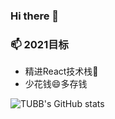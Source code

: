 ### Hi there 👋
 
###  📫 2021目标
* 精进React技术栈🌱
* 少花钱😄多存钱

![TUBB's GitHub stats](https://github-readme-stats.vercel.app/api?username=TUBB)

<!--
**TUBB/TUBB** is a ✨ _special_ ✨ repository because its `README.md` (this file) appears on your GitHub profile.

Here are some ideas to get you started:

- 🔭 I’m currently working on ...
- 🌱 I’m currently learning ...
- 👯 I’m looking to collaborate on ...
- 🤔 I’m looking for help with ...
- 💬 Ask me about ...
- 📫 How to reach me: ...
- 😄 Pronouns: ...
- ⚡ Fun fact: ...
-->
